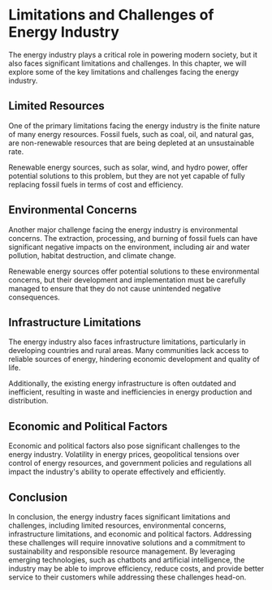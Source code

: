 Limitations and Challenges of Energy Industry
=======================================================================================

The energy industry plays a critical role in powering modern society, but it also faces significant limitations and challenges. In this chapter, we will explore some of the key limitations and challenges facing the energy industry.

Limited Resources
-----------------

One of the primary limitations facing the energy industry is the finite nature of many energy resources. Fossil fuels, such as coal, oil, and natural gas, are non-renewable resources that are being depleted at an unsustainable rate.

Renewable energy sources, such as solar, wind, and hydro power, offer potential solutions to this problem, but they are not yet capable of fully replacing fossil fuels in terms of cost and efficiency.

Environmental Concerns
----------------------

Another major challenge facing the energy industry is environmental concerns. The extraction, processing, and burning of fossil fuels can have significant negative impacts on the environment, including air and water pollution, habitat destruction, and climate change.

Renewable energy sources offer potential solutions to these environmental concerns, but their development and implementation must be carefully managed to ensure that they do not cause unintended negative consequences.

Infrastructure Limitations
--------------------------

The energy industry also faces infrastructure limitations, particularly in developing countries and rural areas. Many communities lack access to reliable sources of energy, hindering economic development and quality of life.

Additionally, the existing energy infrastructure is often outdated and inefficient, resulting in waste and inefficiencies in energy production and distribution.

Economic and Political Factors
------------------------------

Economic and political factors also pose significant challenges to the energy industry. Volatility in energy prices, geopolitical tensions over control of energy resources, and government policies and regulations all impact the industry's ability to operate effectively and efficiently.

Conclusion
----------

In conclusion, the energy industry faces significant limitations and challenges, including limited resources, environmental concerns, infrastructure limitations, and economic and political factors. Addressing these challenges will require innovative solutions and a commitment to sustainability and responsible resource management. By leveraging emerging technologies, such as chatbots and artificial intelligence, the industry may be able to improve efficiency, reduce costs, and provide better service to their customers while addressing these challenges head-on.
